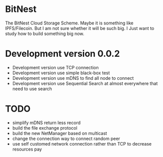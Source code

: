 # BitNest
The BitNest Cloud Storage Scheme. Maybe it is something like IPFS/Filecoin. But I am not sure whether it will be such big. I Just want to study how to build something big now. 

# Development version 0.0.2
- Development version use TCP connection
- Development version use simple black-box test
- Development version use mDNS to find all node to connect
- Development version use Sequential Search at almost everywhere that need to use search


# TODO
- simplify mDNS return less record
- build the file exchange protocol
- build the new NetManager based on multicast
- change the connection way to connect random peer
- use self customed network connection rather than TCP to decrease resources pay
